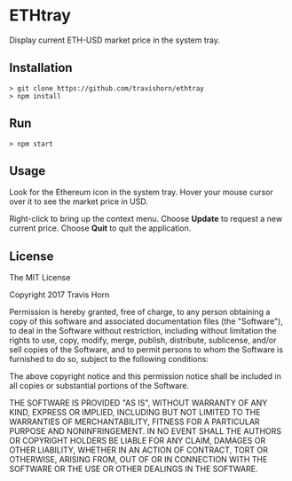 # ETHtray

Display current ETH-USD market price in the system tray.

## Installation

    > git clone https://github.com/travishorn/ethtray
    > npm install

## Run

    > npm start

## Usage

Look for the Ethereum icon in the system tray. Hover your mouse cursor over it to see the market price in USD.

Right-click to bring up the context menu. Choose **Update** to request a new current price. Choose **Quit** to quit the application.

## License

The MIT License

Copyright 2017 Travis Horn

Permission is hereby granted, free of charge, to any person obtaining a copy of this software and associated documentation files (the "Software"), to deal in the Software without restriction, including without limitation the rights to use, copy, modify, merge, publish, distribute, sublicense, and/or sell copies of the Software, and to permit persons to whom the Software is furnished to do so, subject to the following conditions:

The above copyright notice and this permission notice shall be included in all copies or substantial portions of the Software.

THE SOFTWARE IS PROVIDED "AS IS", WITHOUT WARRANTY OF ANY KIND, EXPRESS OR IMPLIED, INCLUDING BUT NOT LIMITED TO THE WARRANTIES OF MERCHANTABILITY, FITNESS FOR A PARTICULAR PURPOSE AND NONINFRINGEMENT. IN NO EVENT SHALL THE AUTHORS OR COPYRIGHT HOLDERS BE LIABLE FOR ANY CLAIM, DAMAGES OR OTHER LIABILITY, WHETHER IN AN ACTION OF CONTRACT, TORT OR OTHERWISE, ARISING FROM, OUT OF OR IN CONNECTION WITH THE SOFTWARE OR THE USE OR OTHER DEALINGS IN THE SOFTWARE.
